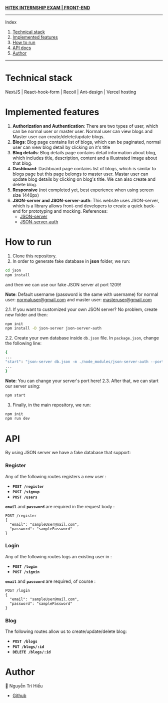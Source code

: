 [**HITEK INTERNSHIP EXAM | FRONT-END**](https://github.com/Hiu12902/nextjs-sourcebase-main)

---
Index
1. [Technical stack](#technical-stack)
2. [Implemented features](#implemented-features)
3. [How to run](#how-to-run)
4. [API docs](#api)
5. [Author](#author)
---

# Technical stack

NextJS | React-hook-form | Recoil | Ant-design | Vercel hosting

# Implemented features

1. **Authorization and Authentication**: There are two types of user, which can be normal user or master user.
   Normal user can view blogs and Master user can create/delete/update blogs.
2. **Blogs**: Blog page contains list of blogs, which can be paginated, normal user can view blog detail by clicking on it's title
3. **Blog details**: Blog details page contains detail information about blog, which includes title, description, content and a illustrated image about that blog.
4. **Dashboard**: Dashboard page contains list of blogs, which is similar to blogs page but this page belongs to master user. Mastar user can update blog details by clicking on blog's title. We can also create and delete blog.
5. **Responsive** (not completed yet, best experience when using screen size 1440px)
6. **JSON-server and JSON-server-auth**: This website uses JSON-server, which is a library allows front-end developers to create a quick back-end for prototyping and mocking. References:
   - [JSON-server](https://github.com/typicode/json-server)
   - [JSON-server-auth](github.com/jeremyben/json-server-auth)

# How to run

1. Clone this repository.
2. In order to generate fake database in **json** folder, we run:
```sh
cd json
npm install
```
and then we can use our fake JSON server at port 1209!

**Note**: Default username (password is the same with username) for normal user: normaluser@gmail.com and master user: masteruser@gmail.com

2.1. If you want to customized your own JSON server? No problem, create new folder and then:
```sh
npm init
npm install -D json-server json-server-auth
```
2.2. Create your own database inside ``` db.json ``` file. In ``` package.json ```, change the following line:
```sh
{
...
"start": "json-server db.json -m ./node_modules/json-server-auth --port 1209"
...
}
```
**Note**: You can change your server's port here!
2.3. After that, we can start our server using:
```sh
npm start
```

3. Finally, in the main repository, we run:
```sh
npm init
npm run dev 
```

# API 

By using JSON server we have a fake database that support:
### Register

Any of the following routes registers a new user :

- **`POST /register`**
- **`POST /signup`**
- **`POST /users`**

**`email`** and **`password`** are required in the request body :

```http
POST /register
{
  "email": "sampleUser@mail.com",
  "password": "samplePassword"
}
```

### Login

Any of the following routes logs an existing user in :

- **`POST /login`**
- **`POST /signin`**

**`email`** and **`password`** are required, of course :

```http
POST /login
{
  "email": "sampleUser@mail.com",
  "password": "samplePassword"
}
```

### Blog

The following routes allow us to create/update/delete blog:

- **`POST /blogs`**
- **`PUT /blogs/:id`**
- **`DELETE /blogs/:id`**

# Author

👤 Nguyễn Trí Hiếu
- [Github](https://github.com/Hiu12902/)